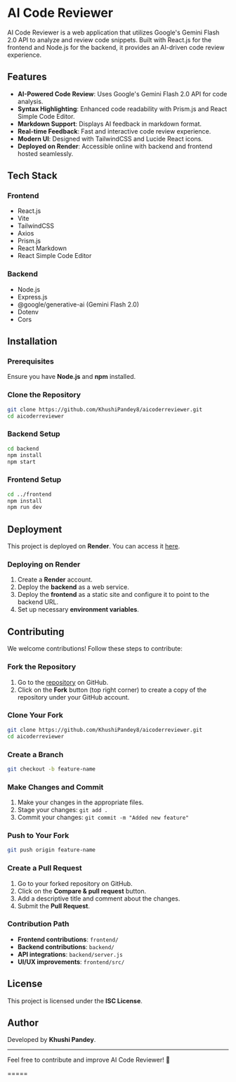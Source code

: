 # AI Code Reviewer

AI Code Reviewer is a web application that utilizes Google's Gemini Flash 2.0 API to analyze and review code snippets. Built with React.js for the frontend and Node.js for the backend, it provides an AI-driven code review experience.

## Features

- **AI-Powered Code Review**: Uses Google's Gemini Flash 2.0 API for code analysis.
- **Syntax Highlighting**: Enhanced code readability with Prism.js and React Simple Code Editor.
- **Markdown Support**: Displays AI feedback in markdown format.
- **Real-time Feedback**: Fast and interactive code review experience.
- **Modern UI**: Designed with TailwindCSS and Lucide React icons.
- **Deployed on Render**: Accessible online with backend and frontend hosted seamlessly.

## Tech Stack

### Frontend
- React.js
- Vite
- TailwindCSS
- Axios
- Prism.js
- React Markdown
- React Simple Code Editor

### Backend
- Node.js
- Express.js
- @google/generative-ai (Gemini Flash 2.0)
- Dotenv
- Cors

## Installation

### Prerequisites
Ensure you have **Node.js** and **npm** installed.

### Clone the Repository
```sh
git clone https://github.com/KhushiPandey8/aicoderreviewer.git
cd aicoderreviewer
```

### Backend Setup
```sh
cd backend
npm install
npm start
```

### Frontend Setup
```sh
cd ../frontend
npm install
npm run dev
```

## Deployment
This project is deployed on **Render**. You can access it [here](https://aicodereviewer.onrender.com/).

### Deploying on Render
1. Create a **Render** account.
2. Deploy the **backend** as a web service.
3. Deploy the **frontend** as a static site and configure it to point to the backend URL.
4. Set up necessary **environment variables**.

## Contributing
We welcome contributions! Follow these steps to contribute:

### Fork the Repository
1. Go to the [repository](https://github.com/KhushiPandey8/aicoderreviewer) on GitHub.
2. Click on the **Fork** button (top right corner) to create a copy of the repository under your GitHub account.

### Clone Your Fork
```sh
git clone https://github.com/KhushiPandey8/aicoderreviewer.git
cd aicoderreviewer
```

### Create a Branch
```sh
git checkout -b feature-name
```

### Make Changes and Commit
1. Make your changes in the appropriate files.
2. Stage your changes: `git add .`
3. Commit your changes: `git commit -m "Added new feature"`

### Push to Your Fork
```sh
git push origin feature-name
```

### Create a Pull Request
1. Go to your forked repository on GitHub.
2. Click on the **Compare & pull request** button.
3. Add a descriptive title and comment about the changes.
4. Submit the **Pull Request**.

### Contribution Path
- **Frontend contributions**: `frontend/`
- **Backend contributions**: `backend/`
- **API integrations**: `backend/server.js`
- **UI/UX improvements**: `frontend/src/`

## License
This project is licensed under the **ISC License**.

## Author
Developed by **Khushi Pandey**.

---
Feel free to contribute and improve AI Code Reviewer! 🚀

=====
